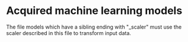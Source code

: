 # Acquired machine learning models

The file models which have a sibling ending with "_scaler" must use the scaler described in this file to transform input data.
